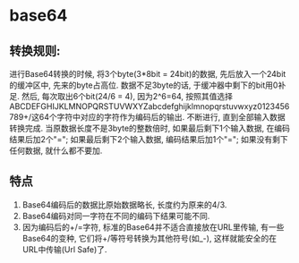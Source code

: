 # base64

## 转换规则: 

进行Base64转换的时候, 将3个byte(3*8bit = 24bit)的数据, 先后放入一个24bit的缓冲区中, 先来的byte占高位. 数据不足3byte的话, 于缓冲器中剩下的bit用0补足. 然后, 每次取出6个bit(24/6 = 4), 因为2^6=64, 按照其值选择ABCDEFGHIJKLMNOPQRSTUVWXYZabcdefghijklmnopqrstuvwxyz0123456789+/这64个字符中对应的字符作为编码后的输出. 不断进行, 直到全部输入数据转换完成. 当原数据长度不是3byte的整数倍时, 如果最后剩下1个输入数据, 在编码结果后加2个"="; 如果最后剩下2个输入数据, 编码结果后加1个"="; 如果没有剩下任何数据, 就什么都不要加. 

## 特点

1. Base64编码后的数据比原始数据略长, 长度约为原来的4/3. 
2. Base64编码对同一字符在不同的编码下结果可能不同. 
3. 因为编码后的+/=字符, 标准的Base64并不适合直接放在URL里传输, 有一些Base64的变种, 它们将+/等符号转换为其他符号(如_-), 这样就能安全的在URL中传输(Url Safe)了. 
